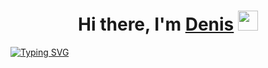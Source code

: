 <h1 align="center">Hi there, I'm <a href="https://vk.com/denislamgaleev" target="_blank">Denis</a>
<img src="https://github.com/blackcater/blackcater/raw/main/images/Hi.gif" height="32"/></h1>
 
 
[![Typing SVG](https://readme-typing-svg.herokuapp.com?color=%2336BCF7&lines=USATU+student,+novice+in+front+end+dev)](https://git.io/typing-svg)
